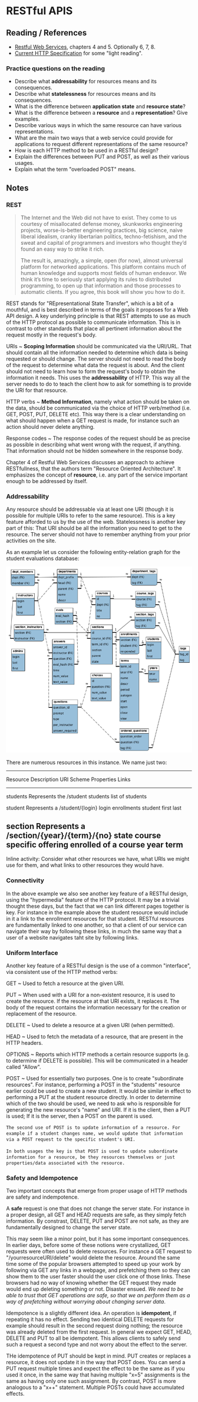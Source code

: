 # RESTful APIS

## Reading / References

- [Restful Web Services](http://learning.acm.org/books/book_detail.cfm?id=1406352&type=safari), chapters 4 and 5. Optionally 6, 7, 8.
- [Current HTTP Specification](https://tools.ietf.org/html/draft-ietf-httpbis-p2-semantics-21) for some "light reading".

### Practice questions on the reading

- Describe what **addressability** for resources means and its consequences.
- Describe what **statelessness** for resources means and its consequences.
- What is the difference between **application state** and **resource state**?
- What is the difference between a **resource** and a **representation**? Give examples.
- Describe various ways in which the same resource can have various representations.
- What are the main two ways that a web service could provide for applications to request different representations of the same resource?
- How is each HTTP method to be used in a RESTful design?
- Explain the differences between PUT and POST, as well as their various usages.
- Explain what the term "overloaded POST" means.

## Notes

### REST

> The Internet and the Web did not have to exist. They come to us courtesy of misallocated defense money, skunkworks engineering projects, worse-is-better engineering practices, big science, naive liberal idealism, cranky libertarian politics, techno-fetishism, and the sweat and capital of programmers and investors who thought they’d found an easy way to strike it rich.
>
> The result is, amazingly, a simple, open (for now), almost universal platform for networked applications. This platform contains much of human knowledge and supports most fields of human endeavor. We think it’s time to seriously start applying its rules to distributed programming, to open up that information and those processes to automatic clients. If you agree, this book will show you how to do it.

REST stands for "REpresentational State Transfer", which is a bit of a mouthful, and is best described in terms of the goals it proposes for a Web API design. A key underlying principle is that REST attempts to use as much of the HTTP protocol as possible to communicate information. This is in contrast to other standards that place all pertinent information about the request mostly in the request's body.

URIs
  ~ **Scoping Information** should be communicated via the URI/URL. That should contain all the information needed to determine which data is being requested or should change. The server should not need to read the body of the request to determine what data the request is about. And the client should not need to learn how to form the request's body to obtain the information it needs. This uses the **addressability** of HTTP. This way all the server needs to do to teach the client how to ask for something is to provide the URI for that resource.

HTTP verbs
  ~ **Method Information**, namely what action should be taken on the data, should be communicated via the choice of HTTP verb/method (i.e. GET, POST, PUT, DELETE etc). This way there is a clear understanding on what should happen when a GET request is made, for instance such an action should never delete anything.

Response codes
  ~ The response codes of the request should be as precise as possible in describing what went wrong with the request, if anything. That information should not be hidden somewhere in the response body.

Chapter 4 of Restful Web Services discusses an approach to achieve RESTfullness, that the authors term "Resource Oriented Architecture". It emphasizes the concept of **resource**, i.e. any part of the service important enough to be addressed by itself.

### Addressability

Any resource should be addressable via at least one URI (though it is possible for multiple URIs to refer to the same resource). This is a key feature afforded to us by the use of the web. Statelessness is another key part of this: That URI should be all the information you need to get to the resource. The server should not have to remember anything from your prior activities on the site.

As an example let us consider the following entity-relation graph for the student evaluations database:

![](images/EvalsModel.png)

There are numerous resources in this instance. We name just two:

-----------------------------------------------------------------------------------
Resource  Description        URI Scheme                  Properties  Links
--------- ------------------ --------------------------  ----------- ------------------
students  Represents the     /student                                students
          list of students

student   Represents a       /student/{login}            login       enrollments
          student                                        first
                                                         last

section   Represents a       /section/{year}/{term}/{no} state       course
          specific offering                                          enrolled
          of a course                                                year
                                                                     term
-----------------------------------------------------------------------------------


Inline activity: Consider what other resources we have, what URIs we might use for them, and what links to other resources they would have.

### Connectivity

In the above example we also see another key feature of a RESTful design, using the "hypermedia" feature of the HTTP protocol. It may be a trivial thought these days, but the fact that we can link different pages together is key. For instance in the example above the student resource would include in it a link to the enrollment resources for that student. RESTful resources are fundamentally linked to one another, so that a client of our service can navigate their way by following these links, in much the same way that a user of a website navigates taht site by following links.

### Uniform Interface

Another key feature of a RESTful design is the use of a common "interface", via consistent use of the HTTP method verbs:

GET
  ~ Used to fetch a resource at the given URI.

PUT
  ~ When used with a URI for a non-existent resource, it is used to create the resource. If the resource at that URI exists, it replaces it. The body of the request contains the information necessary for the creation or replacement of the resource.

DELETE
  ~ Used to delete a resource at a given URI (when permitted).

HEAD
  ~ Used to fetch the metadata of a resource, that are present in the HTTP headers.

OPTIONS
  ~ Reports which HTTP methods a certain resource supports (e.g. to determine if DELETE is possible). This will be communicated in a header called "Allow".

POST
  ~ Used for essentially two purposes. One is to create "subordinate resources". For instance, performing a POST in the "students" resource earlier could be used to create a new student. It would be similar in effect to performing a PUT at the student resource directly. In order to determine which of the two should be used, we need to ask who is responsible for generating the new resource's "name" and URI. If it is the client, then a PUT is used; If it is the server, then a POST on the parent is used.

    The second use of POST is to update information of a resource. For example if a student changes name, we would update that information via a POST request to the specific student's URI.

    In both usages the key is that POST is used to update subordinate information for a resource, be they resources themselves or just properties/data associated with the resource.

### Safety and Idempotence

Two important concepts that emerge from proper usage of HTTP methods are safety and indempotence.

A **safe** request is one that does not change the server state. For instance in a proper design, all GET and HEAD requests are safe, as they simply fetch information. By constrast, DELETE, PUT and POST are not safe, as they are fundamentally designed to change the server state.

This may seem like a minor point, but it has some important consequences. In earlier days, before some of these notions were crystallized, GET requests were often used to delete resources. For instance a GET request to "/yourresourceURI/delete" would delete the resource. Around the same time some of the popular browsers attempted to speed up your work by following via GET any links in a webpage, and prefetching them so they can show them to the user faster should the user click one of those links. These browsers had no way of knowing whether the GET request they made would end up deleting something or not. Disaster ensued. *We need to be able to trust that GET operations are safe, so that we an perform them as a way of prefetching without worrying about changing server data*.

Idempotence is a slightly different idea. An operation is **idempotent**, if repeating it has no effect. Sending two identical DELETE requests for example should result in the second request doing nothing; the resource was already deleted from the first request. In general we expect GET, HEAD, DELETE and PUT to all be idempotent. This allows clients to safely send such a request a second type and not worry about the effect to the server.

THe idempotence of PUT should be kept in mind. PUT creates or replaces a resource, it does not update it in the way that POST does. You can send a PUT request multiple times and expect the effect to be the same as if you used it once, in the same way that having multiple "x=5" assignments is the same as having only one such assignment. By contrast, POST is more analogous to a "x++" statement. Multiple POSTs could have accumulated effects.
